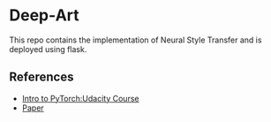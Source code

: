 # Deep-Art
This repo contains the implementation of Neural Style Transfer and is deployed using flask.

##


## References
* [Intro to PyTorch:Udacity Course](https://classroom.udacity.com/courses/ud188)
* [Paper](https://www.cv-foundation.org/openaccess/content_cvpr_2016/papers/Gatys_Image_Style_Transfer_CVPR_2016_paper.pdf)
